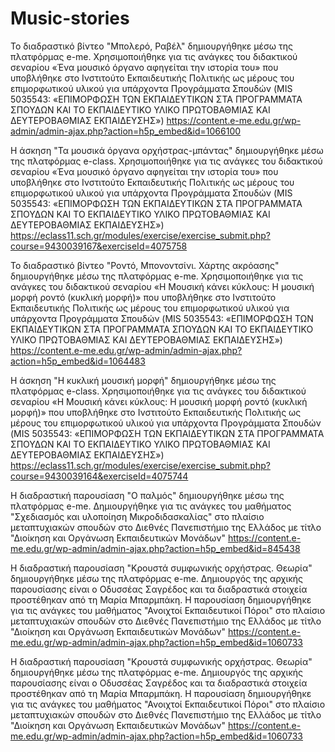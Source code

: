 # Music-stories
To διαδραστικό βίντεο "Μπολερό, Ραβέλ" δημιουργήθηκε μέσω της πλατφόρμας e-me. Χρησιμοποιήθηκε για τις ανάγκες του διδακτικού σεναρίου «Ένα μουσικό όργανο αφηγείται την ιστορία του» που υποβλήθηκε στο Ινστιτούτο Εκπαιδευτικής Πολιτικής ως μέρους του επιμορφωτικού υλικού για υπάρχοντα Προγράμματα Σπουδών (MIS 5035543: «ΕΠΙΜΟΡΦΩΣΗ ΤΩΝ ΕΚΠΑΙΔΕΥΤΙΚΩΝ ΣΤΑ ΠΡΟΓΡΑΜΜΑΤΑ ΣΠΟΥΔΩΝ ΚΑΙ ΤΟ ΕΚΠΑΙΔΕΥΤΙΚΟ ΥΛΙΚΟ ΠΡΩΤΟΒΑΘΜΙΑΣ ΚΑΙ ΔΕΥΤΕΡΟΒΑΘΜΙΑΣ ΕΚΠΑΙΔΕΥΣΗΣ») 
https://content.e-me.edu.gr/wp-admin/admin-ajax.php?action=h5p_embed&id=1066100

H άσκηση "Τα μουσικά όργανα ορχήστρας-μπάντας" δημιουργήθηκε μέσω της πλατφόρμας e-class. Χρησιμοποιήθηκε για τις ανάγκες του διδακτικού σεναρίου «Ένα μουσικό όργανο αφηγείται την ιστορία του» που υποβλήθηκε στο Ινστιτούτο Εκπαιδευτικής Πολιτικής ως μέρους του επιμορφωτικού υλικού για υπάρχοντα Προγράμματα Σπουδών (MIS 5035543: «ΕΠΙΜΟΡΦΩΣΗ ΤΩΝ ΕΚΠΑΙΔΕΥΤΙΚΩΝ ΣΤΑ ΠΡΟΓΡΑΜΜΑΤΑ ΣΠΟΥΔΩΝ ΚΑΙ ΤΟ ΕΚΠΑΙΔΕΥΤΙΚΟ ΥΛΙΚΟ ΠΡΩΤΟΒΑΘΜΙΑΣ ΚΑΙ ΔΕΥΤΕΡΟΒΑΘΜΙΑΣ ΕΚΠΑΙΔΕΥΣΗΣ»)
https://eclass11.sch.gr/modules/exercise/exercise_submit.php?course=9430039167&exerciseId=4075758

To διαδραστικό βίντεο "Ροντό, Μπονοντσίνι. Χάρτης ακρόασης" δημιουργήθηκε μέσω της πλατφόρμας e-me. Χρησιμοποιήθηκε για τις ανάγκες του διδακτικού σεναρίου «Η Μουσική κάνει κύκλους: Η μουσική μορφή ροντό (κυκλική μορφή)» που υποβλήθηκε στο Ινστιτούτο Εκπαιδευτικής Πολιτικής ως μέρους του επιμορφωτικού υλικού για υπάρχοντα Προγράμματα Σπουδών (MIS 5035543: «ΕΠΙΜΟΡΦΩΣΗ ΤΩΝ ΕΚΠΑΙΔΕΥΤΙΚΩΝ ΣΤΑ ΠΡΟΓΡΑΜΜΑΤΑ ΣΠΟΥΔΩΝ ΚΑΙ ΤΟ ΕΚΠΑΙΔΕΥΤΙΚΟ ΥΛΙΚΟ ΠΡΩΤΟΒΑΘΜΙΑΣ ΚΑΙ ΔΕΥΤΕΡΟΒΑΘΜΙΑΣ ΕΚΠΑΙΔΕΥΣΗΣ») 
https://content.e-me.edu.gr/wp-admin/admin-ajax.php?action=h5p_embed&id=1064483

H άσκηση "Η κυκλική μουσική μορφή" δημιουργήθηκε μέσω της πλατφόρμας e-class. Χρησιμοποιήθηκε για τις ανάγκες του διδακτικού σεναρίου «Η Μουσική κάνει κύκλους: Η μουσική μορφή ροντό (κυκλική μορφή)» που υποβλήθηκε στο Ινστιτούτο Εκπαιδευτικής Πολιτικής ως μέρους του επιμορφωτικού υλικού για υπάρχοντα Προγράμματα Σπουδών (MIS 5035543: «ΕΠΙΜΟΡΦΩΣΗ ΤΩΝ ΕΚΠΑΙΔΕΥΤΙΚΩΝ ΣΤΑ ΠΡΟΓΡΑΜΜΑΤΑ ΣΠΟΥΔΩΝ ΚΑΙ ΤΟ ΕΚΠΑΙΔΕΥΤΙΚΟ ΥΛΙΚΟ ΠΡΩΤΟΒΑΘΜΙΑΣ ΚΑΙ ΔΕΥΤΕΡΟΒΑΘΜΙΑΣ ΕΚΠΑΙΔΕΥΣΗΣ»)
https://eclass11.sch.gr/modules/exercise/exercise_submit.php?course=9430039164&exerciseId=4075744

Η διαδραστική παρουσίαση "Ο παλμός" δημιουργήθηκε μέσω της πλατφόρμας e-me. Δημιουργήθηκε για τις ανάγκες του μαθήματος "Σχεδιασμός και υλοποίηση Μικροδιδασκαλίας" στο πλαίσιο μεταπτυχιακών σπουδών στο Διεθνές Πανεπιστήμιο της Ελλάδος με τίτλο "Διοίκηση και Οργάνωση Εκπαιδευτικών Μονάδων"
https://content.e-me.edu.gr/wp-admin/admin-ajax.php?action=h5p_embed&id=845438

Η διαδραστική παρουσίαση "Κρουστά συμφωνικής ορχήστρας. Θεωρία" δημιουργήθηκε μέσω της πλατφόρμας e-me. Δημιουργός της αρχικής παρουσίασης είναι ο Οδυσσέας Σαγρέδος και τα διαδραστικά στοιχεία προστέθηκαν από τη Μαρία Μπαρμπάκη. Η παρουσίαση δημιουργήθηκε για τις ανάγκες του μαθήματος "Ανοιχτοί Εκπαιδευτικοί Πόροι" στο πλαίσιο μεταπτυχιακών σπουδών στο Διεθνές Πανεπιστήμιο της Ελλάδος με τίτλο "Διοίκηση και Οργάνωση Εκπαιδευτικών Μονάδων"
https://content.e-me.edu.gr/wp-admin/admin-ajax.php?action=h5p_embed&id=1060733

Η διαδραστική παρουσίαση "Κρουστά συμφωνικής ορχήστρας. Θεωρία" δημιουργήθηκε μέσω της πλατφόρμας e-me. Δημιουργός της αρχικής παρουσίασης είναι ο Οδυσσέας Σαγρέδος και τα διαδραστικά στοιχεία προστέθηκαν από τη Μαρία Μπαρμπάκη. Η παρουσίαση δημιουργήθηκε για τις ανάγκες του μαθήματος "Ανοιχτοί Εκπαιδευτικοί Πόροι" στο πλαίσιο μεταπτυχιακών σπουδών στο Διεθνές Πανεπιστήμιο της Ελλάδος με τίτλο "Διοίκηση και Οργάνωση Εκπαιδευτικών Μονάδων"
https://content.e-me.edu.gr/wp-admin/admin-ajax.php?action=h5p_embed&id=1060733
